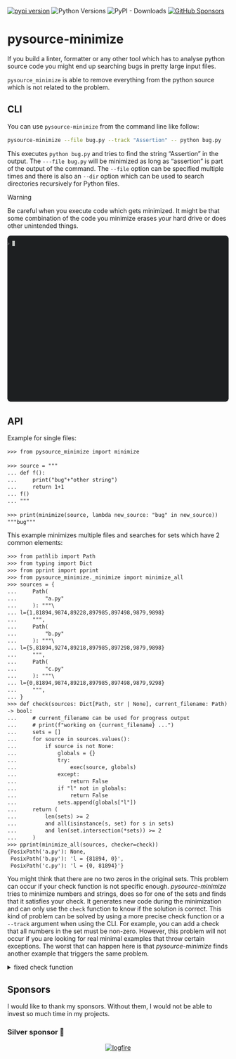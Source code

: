 [![pypi version](https://img.shields.io/pypi/v/pysource-minimize.svg)](https://pypi.org/project/pysource-minimize/)
![Python Versions](https://img.shields.io/pypi/pyversions/pysource-minimize)
![PyPI - Downloads](https://img.shields.io/pypi/dw/pysource-minimize)
[![GitHub Sponsors](https://img.shields.io/github/sponsors/15r10nk)](https://github.com/sponsors/15r10nk)

# pysource-minimize

If you build a linter, formatter or any other tool which has to analyse python source code you might end up searching bugs in pretty large input files.

`pysource_minimize` is able to remove everything from the python source which is not related to the problem.

## CLI

You can use `pysource-minimize` from the command line like follow:

```bash
pysource-minimize --file bug.py --track "Assertion" -- python bug.py
```

This executes `python bug.py` and tries to find the string “Assertion” in the output.
The `---file bug.py` will be minimized as long as “assertion” is part of the output of the command.
The `--file` option can be specified multiple times and there is also an `--dir` option which can be used to search directories recursively for Python files.

> [!WARNING]
> Be careful when you execute code which gets minimized.
> It might be that some combination of the code you minimize erases your hard drive
> or does other unintended things.

![example](example.gif)



## API

Example for single files:
``` pycon
>>> from pysource_minimize import minimize

>>> source = """
... def f():
...     print("bug"+"other string")
...     return 1+1
... f()
... """

>>> print(minimize(source, lambda new_source: "bug" in new_source))
"""bug"""

```

This example minimizes multiple files and searches for sets which have 2 common elements:
``` pycon
>>> from pathlib import Path
>>> from typing import Dict
>>> from pprint import pprint
>>> from pysource_minimize._minimize import minimize_all
>>> sources = {
...     Path(
...         "a.py"
...     ): """\
... l={1,81894,9874,89228,897985,897498,9879,9898}
...     """,
...     Path(
...         "b.py"
...     ): """\
... l={5,81894,9274,89218,897985,897298,9879,9898}
...     """,
...     Path(
...         "c.py"
...     ): """\
... l={0,81894,9874,89218,897985,897498,9879,9298}
...     """,
... }
>>> def check(sources: Dict[Path, str | None], current_filename: Path) -> bool:
...     # current_filename can be used for progress output
...     # print(f"working on {current_filename} ...")
...     sets = []
...     for source in sources.values():
...         if source is not None:
...             globals = {}
...             try:
...                 exec(source, globals)
...             except:
...                 return False
...             if "l" not in globals:
...                 return False
...             sets.append(globals["l"])
...     return (
...         len(sets) >= 2
...         and all(isinstance(s, set) for s in sets)
...         and len(set.intersection(*sets)) >= 2
...     )
>>> pprint(minimize_all(sources, checker=check))
{PosixPath('a.py'): None,
 PosixPath('b.py'): 'l = {81894, 0}',
 PosixPath('c.py'): 'l = {0, 81894}'}
```

You might think that there are no two zeros in the original sets.
This problem can occur if your check function is not specific enough.
*pysource-minimize* tries to minimize numbers and strings, does so for one of the sets and finds that it satisfies your check.
It generates new code during the minimization and can only use the `check` function to know if the solution is correct.
This kind of problem can be solved by using a more precise check function or a `--track` argument when using the CLI.
For example, you can add a check that all numbers in the set must be non-zero.
However, this problem will not occur if you are looking for real minimal examples that throw certain exceptions.
The worst that can happen here is that *pysource-minimize* finds another example that triggers the same problem.

<details>
  <summary>fixed check function</summary>

``` pycon
>>> from pathlib import Path
>>> from typing import Dict
>>> from pprint import pprint
>>> from pysource_minimize._minimize import minimize_all
>>> sources = {
...     Path(
...         "a.py"
...     ): """\
... l={1,81894,9874,89228,897985,897498,9879,9898}
...     """,
...     Path(
...         "b.py"
...     ): """\
... l={5,81894,9274,89218,897985,897298,9879,9898}
...     """,
...     Path(
...         "c.py"
...     ): """\
... l={0,81894,9874,89218,897985,897498,9879,9298}
...     """,
... }
>>> def check(sources: Dict[Path, str | None], current_filename: Path) -> bool:
...     # current_filename can be used for progress output
...     # print(f"working on {current_filename} ...")
...     sets = []
...     for source in sources.values():
...         if source is not None:
...             globals = {}
...             try:
...                 exec(source, globals)
...             except:
...                 return False
...             if "l" not in globals:
...                 return False
...             sets.append(globals["l"])
...     return (
...         len(sets) >= 2
...         and all(isinstance(s, set) for s in sets)
...         and len(result := set.intersection(*sets)) >= 2
...         and 0 not in result
...     )
>>> pprint(minimize_all(sources, checker=check))
{PosixPath('a.py'): None,
 PosixPath('b.py'): 'l = {81894, 89218}',
 PosixPath('c.py'): 'l = {81894, 89218}'}
```

</details>

<!--[[[cog
import requests,cog

url = "https://raw.githubusercontent.com/15r10nk/sponsors/refs/heads/main/sponsors_readme.md"
response = requests.get(url)
response.raise_for_status()  # Raise an exception for bad status codes
cog.out(response.text)
]]]-->
## Sponsors

I would like to thank my sponsors. Without them, I would not be able to invest so much time in my projects.

### Silver sponsor 🥈

<p align="center">
  <a href="https://pydantic.dev/logfire">
    <img src="https://pydantic.dev/assets/for-external/pydantic_logfire_logo_endorsed_lithium_rgb.svg" alt="logfire" width="300"/>
  </a>
</p>
<!--[[[end]]]-->
